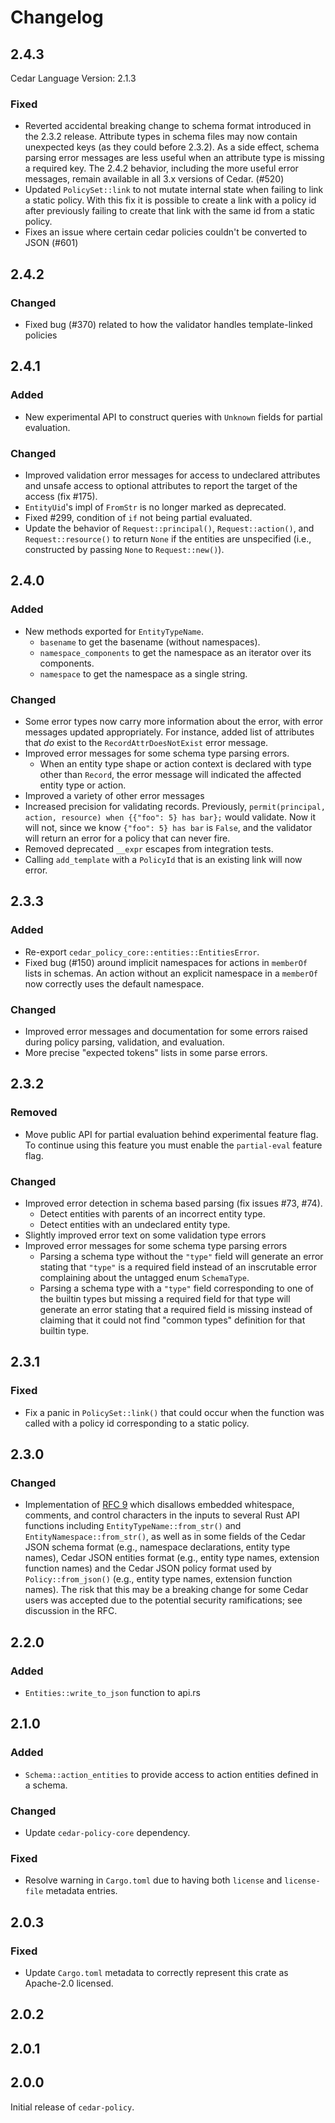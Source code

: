 # Changelog

## 2.4.3

Cedar Language Version: 2.1.3

### Fixed

- Reverted accidental breaking change to schema format introduced in the 2.3.2
  release.
  Attribute types in schema files may now contain unexpected keys (as they could
  before 2.3.2).
  As a side effect, schema parsing error messages are less useful when an
  attribute type is missing a required key.
  The 2.4.2 behavior, including the more useful error messages, remain available
  in all 3.x versions of Cedar.
  (#520)
- Updated `PolicySet::link` to not mutate internal state when failing to link a static
  policy. With this fix it is possible to create a link with a policy id
  after previously failing to create that link with the same id from a static
  policy.
- Fixes an issue where certain cedar policies couldn't be converted to JSON (#601)

## 2.4.2

### Changed
- Fixed bug (#370) related to how the validator handles template-linked policies

## 2.4.1
### Added
- New experimental API to construct queries with `Unknown` fields for partial evaluation.

### Changed
- Improved validation error messages for access to undeclared attributes and unsafe access to optional attributes to report the target of the access (fix #175).
- `EntityUid`'s impl of `FromStr` is no longer marked as deprecated.
- Fixed #299, condition of `if` not being partial evaluated.
- Update the behavior of `Request::principal()`, `Request::action()`, and `Request::resource()` to
  return `None` if the entities are unspecified (i.e., constructed by passing `None` to `Request::new()`).

## 2.4.0

### Added
- New methods exported for `EntityTypeName`.
  - `basename` to get the basename (without namespaces).
  - `namespace_components` to get the namespace as an iterator over its components.
  - `namespace` to get the namespace as a single string.

### Changed
- Some error types now carry more information about the error, with error
messages updated appropriately. For instance, added list of attributes that _do_
exist to the `RecordAttrDoesNotExist` error message.
- Improved error messages for some schema type parsing errors.
  - When an entity type shape or action context is declared with type other than
  `Record`, the error message will indicated the affected entity type or action.
- Improved a variety of other error messages
- Increased precision for validating records.  Previously,
`permit(principal, action, resource) when {{"foo": 5} has bar};` would validate.
Now it will not, since we know `{"foo": 5} has bar` is `False`, and the
validator will return an error for a policy that can never fire.
- Removed deprecated `__expr` escapes from integration tests.
- Calling `add_template` with a `PolicyId` that is an existing link will now error.

## 2.3.3

### Added
- Re-export `cedar_policy_core::entities::EntitiesError`.
- Fixed bug (#150) around implicit namespaces for actions in `memberOf` lists in
  schemas. An action without an explicit namespace in a `memberOf` now
  correctly uses the default namespace.

### Changed
- Improved error messages and documentation for some errors raised during
  policy parsing, validation, and evaluation.
- More precise "expected tokens" lists in some parse errors.

## 2.3.2

### Removed
- Move public API for partial evaluation behind experimental feature flag. To
  continue using this feature you must enable the `partial-eval` feature flag.

### Changed

- Improved error detection in schema based parsing (fix issues #73, #74).
  - Detect entities with parents of an incorrect entity type.
  - Detect entities with an undeclared entity type.
- Slightly improved error text on some validation type errors
- Improved error messages for some schema type parsing errors
  - Parsing a schema type without the `"type"` field will generate an error
    stating that `"type"` is a required field instead of an inscrutable error
    complaining about the untagged enum `SchemaType`.
  - Parsing a schema type with a `"type"` field corresponding to one of the
    builtin types but missing a required field for that type will generate an
    error stating that a required field is missing instead of claiming that it
    could not find "common types" definition for that builtin type.

## 2.3.1

### Fixed

- Fix a panic in `PolicySet::link()` that could occur when the function was called
  with a policy id corresponding to a static policy.

## 2.3.0

### Changed

- Implementation of
[RFC 9](https://github.com/cedar-policy/rfcs/blob/main/text/0009-disallow-whitespace-in-entityuid.md)
which disallows embedded whitespace, comments, and control characters in the
inputs to several Rust API functions including `EntityTypeName::from_str()` and
`EntityNamespace::from_str()`, as well as in some fields of the Cedar JSON
schema format (e.g., namespace declarations, entity type names), Cedar JSON
entities format (e.g., entity type names, extension function names) and the
Cedar JSON policy format used by `Policy::from_json()` (e.g., entity type names,
extension function names). The risk that this may be a breaking change for some
Cedar users was accepted due to the potential security ramifications; see
discussion in the RFC.

## 2.2.0

### Added

- `Entities::write_to_json` function to api.rs

## 2.1.0

### Added

- `Schema::action_entities` to provide access to action entities defined in a schema.

### Changed

- Update `cedar-policy-core` dependency.

### Fixed

- Resolve warning in `Cargo.toml` due to having both `license` and `license-file` metadata entries.

## 2.0.3

### Fixed

- Update `Cargo.toml` metadata to correctly represent this crate as Apache-2.0 licensed.

## 2.0.2

## 2.0.1

## 2.0.0

Initial release of `cedar-policy`.

